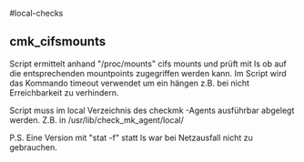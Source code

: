 #local-checks

## cmk_cifsmounts

Script ermittelt anhand "/proc/mounts" cifs mounts und prüft mit ls ob auf die entsprechenden mountpoints zugegriffen werden kann.
Im Script wird das Kommando timeout verwendet um ein hängen z.B. bei nicht Erreichbarkeit zu verhindern.

Script muss im local Verzeichnis des checkmk -Agents ausführbar abgelegt werden.
Z.B. in /usr/lib/check_mk_agent/local/

P.S. Eine Version mit "stat -f" statt ls war bei Netzausfall nicht zu gebrauchen.
